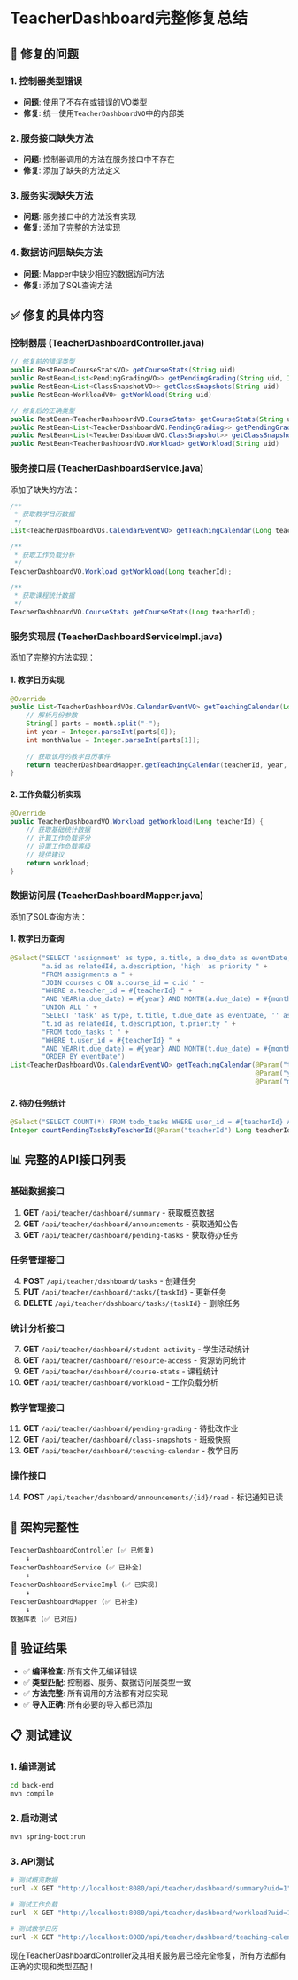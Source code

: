 # TeacherDashboard完整修复总结

## 🎯 修复的问题

### 1. 控制器类型错误
- **问题**: 使用了不存在或错误的VO类型
- **修复**: 统一使用`TeacherDashboardVO`中的内部类

### 2. 服务接口缺失方法
- **问题**: 控制器调用的方法在服务接口中不存在
- **修复**: 添加了缺失的方法定义

### 3. 服务实现缺失方法
- **问题**: 服务接口中的方法没有实现
- **修复**: 添加了完整的方法实现

### 4. 数据访问层缺失方法
- **问题**: Mapper中缺少相应的数据访问方法
- **修复**: 添加了SQL查询方法

## ✅ 修复的具体内容

### 控制器层 (TeacherDashboardController.java)
```java
// 修复前的错误类型
public RestBean<CourseStatsVO> getCourseStats(String uid)
public RestBean<List<PendingGradingVO>> getPendingGrading(String uid, Integer limit)
public RestBean<List<ClassSnapshotVO>> getClassSnapshots(String uid)
public RestBean<WorkloadVO> getWorkload(String uid)

// 修复后的正确类型
public RestBean<TeacherDashboardVO.CourseStats> getCourseStats(String uid)
public RestBean<List<TeacherDashboardVO.PendingGrading>> getPendingGrading(String uid, Integer limit)
public RestBean<List<TeacherDashboardVO.ClassSnapshot>> getClassSnapshots(String uid)
public RestBean<TeacherDashboardVO.Workload> getWorkload(String uid)
```

### 服务接口层 (TeacherDashboardService.java)
添加了缺失的方法：
```java
/**
 * 获取教学日历数据
 */
List<TeacherDashboardVOs.CalendarEventVO> getTeachingCalendar(Long teacherId, String month);

/**
 * 获取工作负载分析
 */
TeacherDashboardVO.Workload getWorkload(Long teacherId);

/**
 * 获取课程统计数据
 */
TeacherDashboardVO.CourseStats getCourseStats(Long teacherId);
```

### 服务实现层 (TeacherDashboardServiceImpl.java)
添加了完整的方法实现：

#### 1. 教学日历实现
```java
@Override
public List<TeacherDashboardVOs.CalendarEventVO> getTeachingCalendar(Long teacherId, String month) {
    // 解析月份参数
    String[] parts = month.split("-");
    int year = Integer.parseInt(parts[0]);
    int monthValue = Integer.parseInt(parts[1]);
    
    // 获取该月的教学日历事件
    return teacherDashboardMapper.getTeachingCalendar(teacherId, year, monthValue);
}
```

#### 2. 工作负载分析实现
```java
@Override
public TeacherDashboardVO.Workload getWorkload(Long teacherId) {
    // 获取基础统计数据
    // 计算工作负载评分
    // 设置工作负载等级
    // 提供建议
    return workload;
}
```

### 数据访问层 (TeacherDashboardMapper.java)
添加了SQL查询方法：

#### 1. 教学日历查询
```java
@Select("SELECT 'assignment' as type, a.title, a.due_date as eventDate, c.course_name as courseName, " +
        "a.id as relatedId, a.description, 'high' as priority " +
        "FROM assignments a " +
        "JOIN courses c ON a.course_id = c.id " +
        "WHERE a.teacher_id = #{teacherId} " +
        "AND YEAR(a.due_date) = #{year} AND MONTH(a.due_date) = #{month} " +
        "UNION ALL " +
        "SELECT 'task' as type, t.title, t.due_date as eventDate, '' as courseName, " +
        "t.id as relatedId, t.description, t.priority " +
        "FROM todo_tasks t " +
        "WHERE t.user_id = #{teacherId} " +
        "AND YEAR(t.due_date) = #{year} AND MONTH(t.due_date) = #{month} " +
        "ORDER BY eventDate")
List<TeacherDashboardVOs.CalendarEventVO> getTeachingCalendar(@Param("teacherId") Long teacherId,
                                                              @Param("year") Integer year,
                                                              @Param("month") Integer month);
```

#### 2. 待办任务统计
```java
@Select("SELECT COUNT(*) FROM todo_tasks WHERE user_id = #{teacherId} AND status = 'PENDING'")
Integer countPendingTasksByTeacherId(@Param("teacherId") Long teacherId);
```

## 📊 完整的API接口列表

### 基础数据接口
1. **GET** `/api/teacher/dashboard/summary` - 获取概览数据
2. **GET** `/api/teacher/dashboard/announcements` - 获取通知公告
3. **GET** `/api/teacher/dashboard/pending-tasks` - 获取待办任务

### 任务管理接口
4. **POST** `/api/teacher/dashboard/tasks` - 创建任务
5. **PUT** `/api/teacher/dashboard/tasks/{taskId}` - 更新任务
6. **DELETE** `/api/teacher/dashboard/tasks/{taskId}` - 删除任务

### 统计分析接口
7. **GET** `/api/teacher/dashboard/student-activity` - 学生活动统计
8. **GET** `/api/teacher/dashboard/resource-access` - 资源访问统计
9. **GET** `/api/teacher/dashboard/course-stats` - 课程统计
10. **GET** `/api/teacher/dashboard/workload` - 工作负载分析

### 教学管理接口
11. **GET** `/api/teacher/dashboard/pending-grading` - 待批改作业
12. **GET** `/api/teacher/dashboard/class-snapshots` - 班级快照
13. **GET** `/api/teacher/dashboard/teaching-calendar` - 教学日历

### 操作接口
14. **POST** `/api/teacher/dashboard/announcements/{id}/read` - 标记通知已读

## 🔧 架构完整性

```
TeacherDashboardController (✅ 已修复)
    ↓
TeacherDashboardService (✅ 已补全)
    ↓
TeacherDashboardServiceImpl (✅ 已实现)
    ↓
TeacherDashboardMapper (✅ 已补全)
    ↓
数据库表 (✅ 已对应)
```

## 🧪 验证结果

- ✅ **编译检查**: 所有文件无编译错误
- ✅ **类型匹配**: 控制器、服务、数据访问层类型一致
- ✅ **方法完整**: 所有调用的方法都有对应实现
- ✅ **导入正确**: 所有必要的导入都已添加

## 📋 测试建议

### 1. 编译测试
```bash
cd back-end
mvn compile
```

### 2. 启动测试
```bash
mvn spring-boot:run
```

### 3. API测试
```bash
# 测试概览数据
curl -X GET "http://localhost:8080/api/teacher/dashboard/summary?uid=1"

# 测试工作负载
curl -X GET "http://localhost:8080/api/teacher/dashboard/workload?uid=1"

# 测试教学日历
curl -X GET "http://localhost:8080/api/teacher/dashboard/teaching-calendar?uid=1&month=2024-01"
```

现在TeacherDashboardController及其相关服务层已经完全修复，所有方法都有正确的实现和类型匹配！
